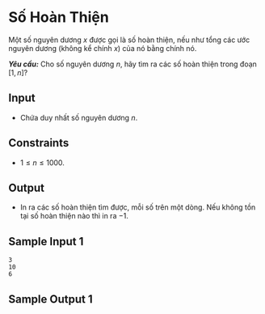 # Số Hoàn Thiện

Một số nguyên dương $x$ được gọi là số hoàn thiện, nếu như tổng các ước nguyên dương (không kể chính $x$) của nó bằng chính nó. 

***Yêu cầu:*** Cho số nguyên dương $n,$ hãy tìm ra các số hoàn thiện trong đoạn $[1, n]?$

## Input

- Chứa duy nhất số nguyên dương $n$.

## Constraints

- $1 \le n \le 1000$.

## Output

- In ra các số hoàn thiện tìm được, mỗi số trên một dòng. Nếu không tồn tại số hoàn thiện nào thì in ra $-1$.

## Sample Input 1

```
3
10 
6

```

## Sample Output 1

```

```


